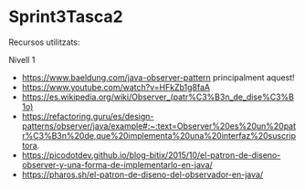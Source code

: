 # Sprint3Tasca2
Recursos utilitzats:

Nivell 1

- https://www.baeldung.com/java-observer-pattern principalment aquest!
- https://www.youtube.com/watch?v=HFkZb1g8faA
- https://es.wikipedia.org/wiki/Observer_(patr%C3%B3n_de_dise%C3%B1o)
- https://refactoring.guru/es/design-patterns/observer/java/example#:~:text=Observer%20es%20un%20patr%C3%B3n%20de,que%20implementa%20una%20interfaz%20suscriptora.
- https://picodotdev.github.io/blog-bitix/2015/10/el-patron-de-diseno-observer-y-una-forma-de-implementarlo-en-java/
- https://pharos.sh/el-patron-de-diseno-del-observador-en-java/
